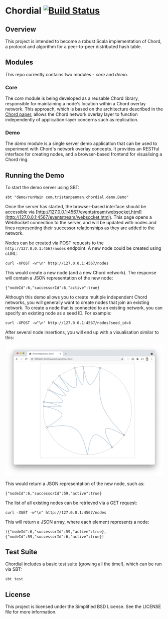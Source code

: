 # Chordial [![Build Status](https://travis-ci.org/tristanpenman/chordial.svg?branch=master)](https://travis-ci.org/tristanpenman/chordial) #

## Overview ##

This project is intended to become a robust Scala implementation of Chord, a protocol and algorithm for a peer-to-peer distributed hash table.

## Modules ##

This repo currently contains two modules - _core_ and _demo_.

### Core ###

The _core_ module is being developed as a reusable Chord library, responsible for maintaining a node's location within a Chord overlay network. This approach, which is based on the architecture described in the [Chord paper](https://pdos.csail.mit.edu/papers/ton:chord/paper-ton.pdf), allows the Chord network overlay layer to function independently of application-layer concerns such as replication.

### Demo ###

The _demo_ module is a single server demo application that can be used to experiment with Chord's network overlay concepts. It provides an RESTful interface for creating nodes, and a browser-based frontend for visualising a Chord ring.

## Running the Demo ##

To start the demo server using SBT:

    sbt "demo/runMain com.tristanpenman.chordial.demo.Demo"

Once the server has started, the browser-based interface should be accessible via [http://127.0.0.1:4567/eventstream/websocket.html](http://127.0.0.1:4567/eventstream/websocket.html). This page opens a WebSocket connection to the server, and will be updated with nodes and lines representing their successor relationships as they are added to the network. 

Nodes can be created via POST requests to the `http://127.0.0.1:4567/nodes` endpoint. A new node could be created using cURL:

    curl -XPOST -w"\n" http://127.0.0.1:4567/nodes
        
This would create a new node (and a new Chord network). The response will contain a JSON representation of the new node:

    {"nodeId":6,"successorId":6,"active":true}
 
Although this demo allows you to create multiple independent Chord networks, you will generally want to create nodes that join an existing network. To create a node that is connected to an existing network, you can specify an existing node as a seed ID. For example: 

    curl -XPOST -w"\n" http://127.0.0.1:4567/nodes?seed_id=6

After several node insertions, you will end up with a visualisation similar to this:

![Chord visualisation](./doc/visualisation.png)

This would return a JSON representation of the new node, such as:

    {"nodeId":6,"successorId":59,"active":true}
    
The list of all existing nodes can be retrieved via a GET request:

    curl -XGET -w"\n" http://127.0.0.1:4567/nodes
    
This will return a JSON array, where each element represents a node:
    
    [{"nodeId":6,"successorId":59,"active":true}, {"nodeId":59,"successorId":6,"active":true}]

## Test Suite ##

Chordial includes a basic test suite (growing all the time!), which can be run via SBT:

    sbt test

## License ##

This project is licensed under the Simplified BSD License. See the LICENSE file for more information.
